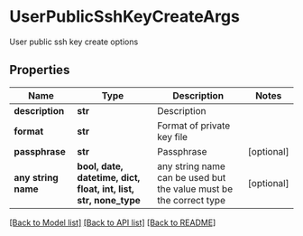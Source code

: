 # UserPublicSshKeyCreateArgs

User public ssh key create options

## Properties
Name | Type | Description | Notes
------------ | ------------- | ------------- | -------------
**description** | **str** | Description | 
**format** | **str** | Format of private key file | 
**passphrase** | **str** | Passphrase | [optional] 
**any string name** | **bool, date, datetime, dict, float, int, list, str, none_type** | any string name can be used but the value must be the correct type | [optional]

[[Back to Model list]](../README.md#documentation-for-models) [[Back to API list]](../README.md#documentation-for-api-endpoints) [[Back to README]](../README.md)


